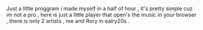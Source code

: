Just a little proggram i made myself in a half of hour , it's pretty simple cuz im not a pro , here is just a little player that open's the music in your browser , there is only 2 artists , me and Rory in ealry20s .
